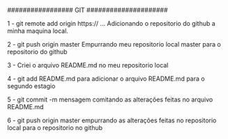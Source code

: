 #################   GIT   #####################

1 - git remote add origin https:// ... 
	Adicionando o repositorio do github a minha maquina local.

2 - git push origin master
	Empurrando meu repositorio local master para o repositorio do github

3 - Criei o arquivo README.md no meu repositorio local 

4 - git add README.md
	para adicionar o arquivo README.md para o segundo estagio

5 - git commit -m mensagem 
	comitando as alterações feitas no arquivo README.md 

6 - git push origin master 
	empurrando as alterações feitas no repositorio local para o repositorio no github



